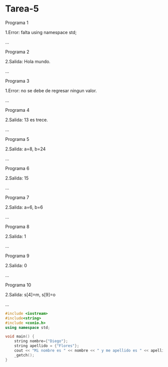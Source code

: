 # Tarea-5
<p>Programa 1</p>
<p>1.Error: falta using namespace std;</p>
<p>...</p>
<p>Programa 2</p>
<p>2.Salida: Hola mundo.</p>
<p>...</p>
<p>Programa 3</p>
<p>1.Error: no se debe de regresar ningun valor.</p>
<p>...</p>
<p>Programa 4</p>
<p>2.Salida: 13 es trece.</p>
<p>...</p>
<p>Programa 5</p>
<p>2.Salida: a=8, b=24</p>
<p>...</p>
<p>Programa 6</p>
<p>2.Salida: 15</p>
<p>...</p>
<p>Programa 7</p>
<p>2.Salida: a=6, b=6</p>
<p>...</p>
<p>Programa 8</p>
<p>2.Salida: 1</p>
<p>...</p>
<p>Programa 9</p>
<p>2.Salida: 0</p>
<p>...</p>
<p>Programa 10</p>
<p>2.Salida: s[4]=m, s[9]=o</p>
<p>...</p>

```C++
#include <iostream>
#include<string>
#include <conio.h>
using namespace std;

void main() {
	string nombre={"Diego"};
	string apellido = {"Flores"};
	cout << "Mi nombre es " << nombre << " y me apellido es " << apellido << ".";
	_getch();
}
```





